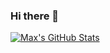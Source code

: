 ### Hi there 👋
[![Max's GitHub Stats](https://github-readme-stats-mu-rose.vercel.app/api?username=maxontech)](https://github.com/maxontech/github-readme-stats)
<!--
**maxontech/maxontech** is a ✨ _special_ ✨ repository because its `README.md` (this file) appears on your GitHub profile.

Here are some ideas to get you started:

- 🔭 I’m currently working on ...
- 🌱 I’m currently learning ...
- 👯 I’m looking to collaborate on ...
- 🤔 I’m looking for help with ...
- 💬 Ask me about ...
- 📫 How to reach me: ...
- 😄 Pronouns: ...
- ⚡ Fun fact: ...
-->
